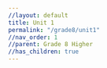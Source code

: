 ```yaml
---
//layout: default
title: Unit 1
permalink: "/grade8/unit1"
//nav_order: 1
//parent: Grade 8 Higher
//has_children: true
---
```

